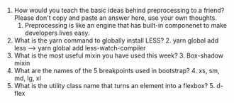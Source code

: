 <!-- Answers to the Self Study Questions go here -->

1. How would you teach the basic ideas behind preprocessing to a friend?  Please don't copy and paste an answer here, use your own thoughts.
    1. Preprocessing is like an engine that has built-in componenet to make developers lives easy.
2. What is the yarn command to globally install LESS?
    2. yarn global add less --> yarn global add less-watch-compiler
3. What is the most useful mixin you have used this week?
    3. Box-shadow mixin
4. What are the names of the 5 breakpoints used in bootstrap?
    4. xs, sm, md, lg, xl
5. What is the utility class name that turns an element into a flexbox?
    5. d-flex